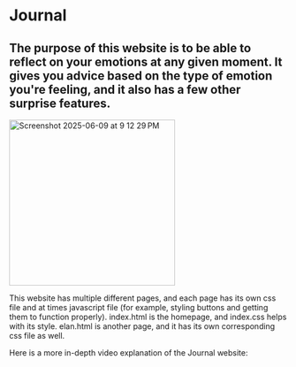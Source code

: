 # Journal

## The purpose of this website is to be able to reflect on your emotions at any given moment. It gives you advice based on the type of emotion you're feeling, and it also has a few other surprise features.

<img width="300" alt="Screenshot 2025-06-09 at 9 12 29 PM" src="https://github.com/user-attachments/assets/ddfd48da-c6e3-4024-be88-bd8799ecf6c6" />



This website has multiple different pages, and each page has its own css file and at times javascript file (for example, styling buttons and getting them to function properly). index.html is the homepage, and index.css helps with its style. elan.html is another page, and it has its own corresponding css file as well.

Here is a more in-depth video explanation of the Journal website:
